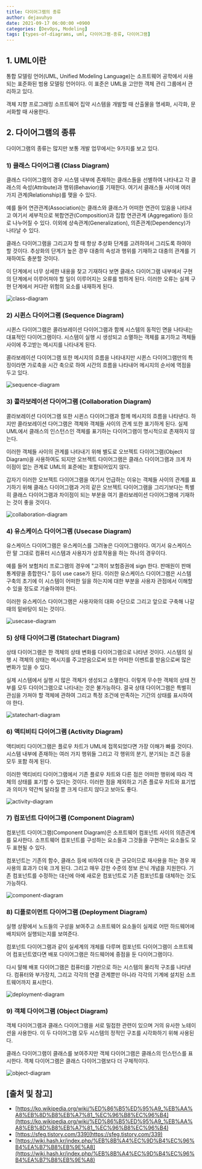 ```yaml
---
title: 다이어그램의 종류
author: dejavuhyo
date: 2021-09-17 06:00:00 +0900
categories: [DevOps, Modeling]
tags: [types-of-diagrams, uml, 다이어그램-종류, 다이어그램]
---
```


## 1. UML이란
통합 모델링 언어(UML, Unified Modeling Language)는 소프트웨어 공학에서 사용되는 표준화된 범용 모델링 언어이다. 이 표준은 UML을 고안한 객체 관리 그룹에서 관리하고 있다.

객체 지향 프로그래밍 소프트웨어 집약 시스템을 개발할 때 산출물을 명세화, 시각화, 문서화할 때 사용한다.

## 2. 다이어그램의 종류
다이어그램의 종류는 많지만 보통 개발 업무에서는 9가지를 보고 있다.

### 1) 클래스 다이어그램 (Class Diagram)
클래스 다이어그램의 경우 시스템 내부에 존재하는 클래스들을 선별하여 나타내고 각 클래스의 속성(Attribute)과 행위(Behavior)를 기재한다. 여기서 클래스들 사이에 여러 가지 관계(Relationship)를 맺을 수 있다.

예를 들어 연관관계(Association)는 클래스와 클래스가 어떠한 연관이 있음을 나타내고 여기서 세부적으로 복합연관(Composition)과 집합 연관관계 (Aggregation) 등으로 나누어질 수 있다. 이외에 상속관계(Generalization), 의존관계(Dependency)가 나타날 수 있다.

클래스 다이어그램을 그리고자 할 때 항상 추상화 단계를 고려하여서 그리도록 하여야 할 것이다. 추상화의 단계가 높은 경우 대충의 속성과 행위를 기재하고 대충의 관계를 기재하여도 충분할 것이다.

이 단계에서 너무 상세한 내용을 찾고 기재하다 보면 클래스 다이어그램 내부에서 구현의 단계에서 이루어져야 할 일이 이루어지는 오류를 범하게 된다. 이러한 오류는 실제 구현 단계에서 커다란 위험의 요소를 내재하게 된다.

![class-diagram](/assets/img/2021-09-17-types-of-diagrams/usecase-diagram.png)

### 2) 시퀸스 다이어그램 (Sequence Diagram)
시퀸스 다이어그램은 콜라보레이션 다이어그램과 함께 시스템의 동적인 면을 나타내는 대표적인 다이어그램이다. 시스템이 실행 시 생성되고 소멸하는 객체를 표기하고 객체들 사이에 주고받는 메시지를 나타내게 된다.

콜라보레이션 다이어그램 또한 메시지의 흐름을 나타내지만 시퀸스 다이어그램만의 특징이라면 가로축을 시간 축으로 하여 시간의 흐름을 나타내어 메시지의 순서에 역점을 두고 있다.

![sequence-diagram](/assets/img/2021-09-17-types-of-diagrams/sequence-diagram.png)

### 3) 콜라보레이션 다이어그램 (Collaboration Diagram)
콜라보레이션 다이어그램 또한 시퀸스 다이어그램과 함께 메시지의 흐름을 나타낸다. 하지만 콜라보레이션 다어그램은 객체와 객체들 사이의 관계 또한 표기하게 된다. 실제 UML에서 클래스의 인스턴스인 객체를 표기하는 다이어그램이 명시적으로 존재하지 않는다.

이러한 객체들 사이의 관계를 나타내기 위해 별도로 오브젝트 다이어그램(Object Diagram)을 사용하여도 되지만 오브젝트 다이어그램은 클래스 다이어그램과 크게 차이점이 없는 관계로 UML의 표준에는 포함되어있지 않다.

갑자기 이러한 오브젝트 다이어그램을 여기서 언급하는 이유는 객체들 사이의 관계를 표기하기 위해 클래스 다이어그램과 거의 같은 오브젝트 다이어그램을 그리기보다는 특별히 클래스 다이어그램과 차이점이 되는 부분을 여기 콜라보레이션 다이어그램에 기재하는 것이 좋을 것이다.

![collaboration-diagram](/assets/img/2021-09-17-types-of-diagrams/collaboration-diagram.png)

### 4) 유스케이스 다이어그램 (Usecase Diagram)
유스케이스 다이어그램은 유스케이스를 그려놓은 다이어그램이다. 여기서 유스케이스란 말 그대로 컴퓨터 시스템과 사용자가 상호작용을 하는 하나의 경우이다.

예를 들어 보험처리 프로그램의 경우에 "고객이 보험증권에 sign 한다. 판매원이 판매 통계량을 종합한다." 등이 use case가 된다. 이러한 유스케이스 다이어그램은 시스템 구축의 초기에 이 시스템이 어떠한 일을 하는지에 대한 부분을 사용자 관점에서 이해할 수 있을 정도로 기술하여야 한다.

이러한 유스케이스 다이어그램은 사용자와의 대화 수단으로 그리고 앞으로 구축해 나갈 때의 밑바탕이 되는 것이다.

![usecase-diagram](/assets/img/2021-09-17-types-of-diagrams/usecase-diagram.png)

### 5) 상태 다이어그램 (Statechart Diagram)
상태 다이어그램은 한 객체의 상태 변화를 다이어그램으로 나타낸 것이다. 시스템의 실행 시 객체의 상태는 메시지를 주고받음으로써 또한 어떠한 이벤트를 받음으로써 많은 변화가 있을 수 있다.

실제 시스템에서 실행 시 많은 객체가 생성되고 소멸한다. 이렇게 무수한 객체의 상태 전부를 모두 다이어그램으로 나타내는 것은 불가능하다. 결국 상태 다이어그램은 특별히 관심을 가져야 할 객체에 관하여 그리고 특정 조건에 만족하는 기간의 상태를 표시하여야 한다.

![statechart-diagram](/assets/img/2021-09-17-types-of-diagrams/statechart-diagram.png)

### 6) 액티비티 다이어그램 (Activity Diagram)
액티비티 다이어그램은 플로우 차트가 UML에 접목되었다면 가장 이해가 빠를 것이다. 시스템 내부에 존재하는 여러 가지 행위들 그리고 각 행위의 분기, 분기되는 조건 등을 모두 포함 하게 된다.

이러한 액티비티 다이어그램에서 기존 플로우 차트와 다른 점은 어떠한 행위에 따라 객체의 상태를 표기할 수 있다는 것이다. 이러한 점을 제외하고 기존 플로우 차트와 표기법과 의미가 약간씩 달라질 뿐 크게 다르지 않다고 보아도 좋다.

![activity-diagram](/assets/img/2021-09-17-types-of-diagrams/activity-diagram.png)

### 7) 컴포넌트 다이어그램 (Component Diagram)
컴포넌트 다이어그램(Component Diagram)은 소프트웨어 컴포넌트 사이의 의존관계를 묘사한다. 소프트웨어 컴포넌트를 구성하는 요소들과 그것들을 구현하는 요소들도 모두 표현될 수 있다.

컴포넌트는 기존의 함수, 클래스 등에 비하여 더욱 큰 규모이므로 재사용을 하는 경우 재사용의 효과가 더욱 크게 된다. 그리고 매우 강한 수준의 정보 은닉 개념을 지원한다. 기존 컴포넌트를 수정하는 대신에 아예 새로운 컴포넌트로 기존 컴포넌트를 대체하는 것도 가능하다.

![component-diagram](/assets/img/2021-09-17-types-of-diagrams/component-diagram.png)

### 8) 디플로이먼트 다이어그램 (Deployment Diagram)
실행 상황에서 노드들의 구성을 보여주고 소프트웨어 요소들이 실제로 어떤 하드웨어에 배치되어 실행되는지를 보여준다.

컴포넌트 다이어그램과 같이 실세계의 개체를 다루며 컴포넌트 다이어그램이 소프트웨어 컴포넌트였다면 배포 다이어그램은 하드웨어에 중점을 둔 다이어그램이다.

다시 말해 배포 다이어그램은 컴퓨터를 기반으로 하는 시스템의 물리적 구조를 나타낸다. 컴퓨터와 부가장치, 그리고 각각의 연결 관계뿐만 아니라 각각의 기계에 설치된 소프트웨어까지 표시한다.

![deployment-diagram](/assets/img/2021-09-17-types-of-diagrams/deployment-diagram.png)

### 9) 객체 다이어그램 (Object Diagram)
객체 다이어그램과 클래스 다이어그램을 서로 밀접한 관련이 있으며 거의 유사한 노테이션을 사용한다. 이 두 다이어그램 모두 시스템의 정적인 구조를 시각화하기 위해 사용된다.

클래스 다이어그램이 클래스를 보여주지만 객체 다이어그램은 클래스의 인스턴스를 표시한다. 객체 다이어그램은 클래스 다이어그램보다 더 구체적이다.

![object-diagram](/assets/img/2021-09-17-types-of-diagrams/object-diagram.png)

## [출처 및 참고]
* [https://ko.wikipedia.org/wiki/%ED%86%B5%ED%95%A9_%EB%AA%A8%EB%8D%B8%EB%A7%81_%EC%96%B8%EC%96%B4](https://ko.wikipedia.org/wiki/%ED%86%B5%ED%95%A9_%EB%AA%A8%EB%8D%B8%EB%A7%81_%EC%96%B8%EC%96%B4)
* [https://sfeg.tistory.com/339](https://sfeg.tistory.com/339)
* [https://wiki.hash.kr/index.php/%EB%8B%A4%EC%9D%B4%EC%96%B4%EA%B7%B8%EB%9E%A8](https://wiki.hash.kr/index.php/%EB%8B%A4%EC%9D%B4%EC%96%B4%EA%B7%B8%EB%9E%A8)
